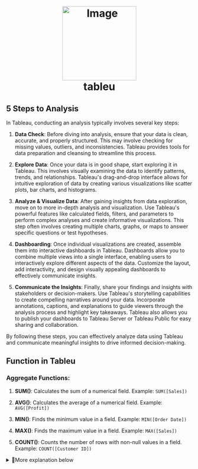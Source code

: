  <h1 align="center">
     <img src="https://github.com/Data-Portofolio/tableu-quick-start/assets/133883292/e52a1f2f-16e0-4cd2-907b-a388b916a4af" alt="Image" width="200" height="auto"/>
    <br>
    tableu</h1>

## 5 Steps to Analysis 

In Tableau, conducting an analysis typically involves several key steps:

1. **Data Check**: Before diving into analysis, ensure that your data is clean, accurate, and properly structured. This may involve checking for missing values, outliers, and inconsistencies. Tableau provides tools for data preparation and cleansing to streamline this process.

2. **Explore Data**: Once your data is in good shape, start exploring it in Tableau. This involves visually examining the data to identify patterns, trends, and relationships. Tableau's drag-and-drop interface allows for intuitive exploration of data by creating various visualizations like scatter plots, bar charts, and histograms.

3. **Analyze & Visualize Data**: After gaining insights from data exploration, move on to more in-depth analysis and visualization. Use Tableau's powerful features like calculated fields, filters, and parameters to perform complex analyses and create informative visualizations. This step often involves creating multiple charts, graphs, or maps to answer specific questions or test hypotheses.

4. **Dashboarding**: Once individual visualizations are created, assemble them into interactive dashboards in Tableau. Dashboards allow you to combine multiple views into a single interface, enabling users to interactively explore different aspects of the data. Customize the layout, add interactivity, and design visually appealing dashboards to effectively communicate insights.

5. **Communicate the Insights**: Finally, share your findings and insights with stakeholders or decision-makers. Use Tableau's storytelling capabilities to create compelling narratives around your data. Incorporate annotations, captions, and explanations to guide viewers through the analysis process and highlight key takeaways. Tableau also allows you to publish your dashboards to Tableau Server or Tableau Public for easy sharing and collaboration.

By following these steps, you can effectively analyze data using Tableau and communicate meaningful insights to drive informed decision-making.

    
## Function in Tableu

### Aggregate Functions:
1. **SUM()**: Calculates the sum of a numerical field.
   Example: `SUM([Sales])`

2. **AVG()**: Calculates the average of a numerical field.
   Example: `AVG([Profit])`

3. **MIN()**: Finds the minimum value in a field.
   Example: `MIN([Order Date])`

4. **MAX()**: Finds the maximum value in a field.
   Example: `MAX([Sales])`

5. **COUNT()**: Counts the number of rows with non-null values in a field.
   Example: `COUNT([Customer ID])`

<details><summary>
🎯More explanation below</summary>
 
### Date Functions:
1. **DATEADD()**: Adds a specified interval to a date.
   Example: `DATEADD('year', 1, [Order Date])` adds one year to the Order Date.

2. **DATEDIFF()**: Calculates the difference between two dates.
   Example: `DATEDIFF('day', [Start Date], [End Date])` calculates the number of days between two dates.

3. **DATETRUNC()**: Truncates a date to a specified level of precision.
   Example: `DATETRUNC('quarter', [Order Date])` truncates the Order Date to the nearest quarter.

4. **DATEPART()**: Extracts a part of a date.
   Example: `DATEPART('month', [Order Date])` extracts the month from the Order Date.

5. **NOW()**: Returns the current date and time.
   Example: `NOW()` returns the current date and time.

6. **TODAY()**: Returns the current date.
   Example: `TODAY()` returns the current date without the time component.

7. **DATE()**: Creates a date from separate year, month, and day components.
   Example: `DATE(2022, 10, 15)` creates the date October 15, 2022.

8. **DATEPARSE()**: Parses a string into a date using a specified format.
   Example: `DATEPARSE('yyyy-MM-dd', '2022-10-15')` parses the string '2022-10-15' into a date.
    
### String Functions:
1. **LEFT()**: Returns the leftmost characters of a string.
   Example: `LEFT([Product Name], 5)` returns the first 5 characters of the Product Name.

2. **RIGHT()**: Returns the rightmost characters of a string.
   Example: `RIGHT([Customer Name], 3)` returns the last 3 characters of the Customer Name.

3. **MID()**: Returns a substring from within a string.
   Example: `MID([Description], 1, 10)` returns a substring of 10 characters starting from the 1st character of the Description.

4. **LEN()**: Returns the length of a string.
   Example: `LEN([Product Name])` returns the number of characters in the Product Name.

5. **UPPER()**: Converts a string to uppercase.
   Example: `UPPER([City])` converts the City name to uppercase.

6. **LOWER()**: Converts a string to lowercase.
   Example: `LOWER([Country])` converts the Country name to lowercase.

7. **TRIM()**: Removes leading and trailing spaces from a string.
   Example: `TRIM([Description])` removes leading and trailing spaces from the Description.

8. **REPLACE()**: Replaces occurrences of a substring within a string with another substring.
   Example: `REPLACE([Product Name], 'Chair', 'Table')` replaces 'Chair' with 'Table' in the Product Name.

9. **CONTAINS()**: Checks if a string contains another substring.
   Example: `CONTAINS('Hello, World!', 'World')` returns TRUE if 'Hello, World!' contains 'World'.

10. **FIND()**: Returns the position of a substring within a string.
    Example: `FIND('cat', 'The cat is on the mat')` returns 5 as 'cat' starts at the 5th position in the string.

11. **SPLIT()**: Splits a string into an array of substrings based on a delimiter.
    Example: `SPLIT('apple,orange,banana', ',')` returns an array containing 'apple', 'orange', and 'banana'.

12. **STR()**: Converts a value to a string.
    Example: `STR([Sales])` converts the Sales value to a string.

Certainly! Here are some logical functions in Tableau along with examples of their usage:

### Logical Functions:
1. **IF-THEN-ELSE**: Conditional statement that returns different results based on a condition.
   Example: `IF [Sales] > 1000 THEN 'High' ELSE 'Low' END` categorizes sales as 'High' if greater than 1000, otherwise 'Low'.

2. **CASE**: Conditional statement that evaluates multiple conditions.
   Example: 
   ```sql
   CASE 
       WHEN [Category] = 'Furniture' THEN 'Office Furniture'
       WHEN [Category] = 'Technology' THEN 'Electronics'
       ELSE 'Other' 
   END
   ```
   
3. **AND**: Logical AND operation.
    example:
    ```
    IF [Sales] > 1000 AND [Profit] > 500
    THEN 'High Profit' ELSE 'Low Profit'
    END` checks if both sales and profit are above certain thresholds.
    ```
5. **OR**: Logical OR operation.
   Example:
   ```
   IF [Region] = 'North' OR [Region] = 'South'
   THEN 'Northern or Southern Region' ELSE 'Other Regions'
   END` checks if the region is either 'North' or 'South'.
   ```
7. **NOT**: Logical NOT operation.
   Example:
   ```
   IF NOT ISNULL([Discount])
   THEN 'Discount Applied'
   ELSE 'No Discount Applied'
   END` checks if the discount field is not null.
   ```
These logical functions in Tableau are essential for implementing conditional logic in your data analysis. They allow you to control how your data is categorized, filtered, or displayed based on specific conditions.

### Number Functions:
1. **ABS()**: Returns the absolute value of a number.
   Example: `ABS([Profit])`

2. **ROUND()**: Rounds a number to a specified number of decimal places.
   Example: `ROUND([Discount], 2)`

### Table Calculation Functions:
1. **WINDOW_SUM()**: Calculates a running sum of a field within a specified window.
   Example: `WINDOW_SUM(SUM([Sales]))`

2. **RUNNING_SUM()**: Calculates a running sum of a field.
   Example: `RUNNING_SUM([Profit])`

### Type Conversion Functions:
1. **INT()**: Converts a value to an integer.
   Example: `INT([Quantity])`

2. **STR()**: Converts a value to a string.
   Example: `STR([Sales])`

### Statistical Functions:
1. **ZN()**: Replaces null values with zero.
   Example: `ZN([Sales])`

2. **NULLIF()**: Returns null if two expressions are equal.
   Example: `NULLIF([Profit], 0)`

Certainly! Here are some geographic functions in Tableau along with examples of their usage:

### Geographic Functions:
1. **MAKEPOINT()**: Creates a point geometry from latitude and longitude values.
   Example: `MAKEPOINT([Latitude], [Longitude])`

2. **DISTANCE()**: Calculates the distance between two points.
   Example: `DISTANCE([Origin], [Destination])`

3. **AREA()**: Calculates the area of a polygon.
   Example: `AREA([Polygon])`

4. **BUFFER()**: Creates a buffer zone around a point, line, or polygon.
   Example: `BUFFER([Location], 10, 'kilometers')`

5. **CONTAINS()**: Checks if one geometry contains another.
   Example: `CONTAINS([Polygon], [Point])`

6. **INTERSECTS()**: Checks if two geometries intersect.
   Example: `INTERSECTS([Polygon1], [Polygon2])`

7. **WITHIN()**: Checks if one geometry is within another.
   Example: `WITHIN([Point], [Polygon])`

These geographic functions are useful for spatial analysis and creating geospatial visualizations in Tableau. They allow you to perform operations such as calculating distances between locations, determining containment relationships, and creating buffer zones around points of interest.
</details>

